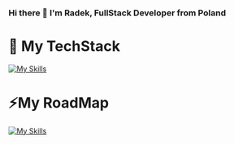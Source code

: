 ### Hi there 👋 I'm Radek, FullStack Developer from Poland

# 🔭 My TechStack 
[![My Skills](https://skillicons.dev/icons?i=html,js,css,react,nodejs,mongodb,redux)](https://skillicons.dev)

# ⚡My RoadMap
[![My Skills](https://skillicons.dev/icons?i=ts,java,spring,hibernate,flutter,mysql)](https://skillicons.dev)

<!--
**rczerwiec/rczerwiec** is a ✨ _special_ ✨ repository because its `README.md` (this file) appears on your GitHub profile.

Here are some ideas to get you started:

- 🔭 I’m currently working on ...

- 👯 I’m looking to collaborate on ...
- 🤔 I’m looking for help with ...
- 💬 Ask me about ...
- 📫 How to reach me: ...
- 😄 Pronouns: ...
- ⚡ Fun fact: ...
-->

